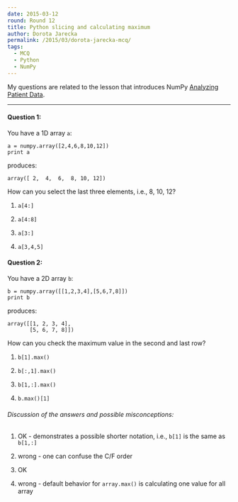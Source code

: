 ```yaml
---
date: 2015-03-12
round: Round 12
title: Python slicing and calculating maximum
author: Dorota Jarecka
permalink: /2015/03/dorota-jarecka-mcq/
tags:
  - MCQ
  - Python
  - NumPy
---
```


My questions are related to the lesson that introduces NumPy [Analyzing Patient Data](http://software-carpentry.org/v5/novice/python/01-numpy.html).

---

#### Question 1:

You have a 1D array `a`:

    a = numpy.array([2,4,6,8,10,12]) 
    print a

produces:

    array([ 2,  4,  6,  8, 10, 12])

How can you select the last three elements, i.e., 8, 10, 12?

1.  `a[4:]`

2.  `a[4:8]`

3.  `a[3:]`

4.  `a[3,4,5]`

#### Question 2:

You have a 2D array `b`:

    b = numpy.array([[1,2,3,4],[5,6,7,8]])
    print b

produces:

    array([[1, 2, 3, 4],
           [5, 6, 7, 8]])

How can you check the maximum value in the second and last row?

1.  `b[1].max()`

2.  `b[:,1].max()`

3.  `b[1,:].max()`

4.  `b.max()[1]`

###### Discussion of the answers and possible misconceptions:

1.  OK - demonstrates a possible shorter notation, i.e., `b[1]` is the same as `b[1,:]`  

2.  wrong - one can confuse the C/F order

3.  OK

4.  wrong - default behavior for `array.max()` is calculating one value for all array 
